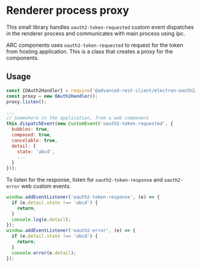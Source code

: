# Renderer process proxy

This small library handles `oauth2-token-requested` custom event dispatches in
the renderer process and communicates with main process using ipc.

ARC components uses `oauth2-token-requested` to request for the token from hosting
application. This is a class that creates a proxy for the components.

## Usage

```javascript
const {OAuth2Handler} = require('@advanced-rest-client/electron-oauth2/renderer');
const proxy = new OAuth2Handler();
proxy.listen();

...
// Somewhere in the application, from a web component
this.dispatchEvent(new CustomEvent('oauth2-token-requested', {
  bubbles: true,
  composed: true,
  cancelable: true,
  detail: {
    state: 'abcd',
    ...
  }
}));
```

To listen for the response, listen for `oauth2-token-response` and `oauth2-error`
web custom events.

```javascript
window.addEventListener('oauth2-token-response', (e) => {
  if (e.detail.state !== 'abcd') {
    return;
  }
  console.log(e.detail);
});
window.addEventListener('oauth2-error', (e) => {
  if (e.detail.state !== 'abcd') {
    return;
  }
  console.error(e.detail);
});
```
